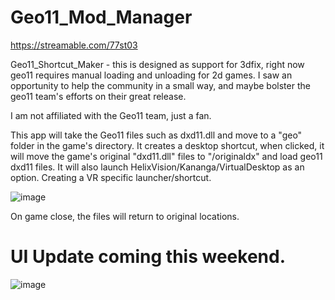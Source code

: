 # Geo11_Mod_Manager
https://streamable.com/77st03

Geo11_Shortcut_Maker - this is designed as support for 3dfix, right now geo11 requires manual loading and unloading for 2d games.  I saw an opportunity to help the community in a small way, and maybe bolster the geo11 team's efforts on their great release. 

I am not affiliated with the Geo11 team, just a fan. 

This app will take the Geo11 files such as dxd11.dll and move to a "geo" folder in the game's directory. 
It creates a desktop shortcut, when clicked, it will move the game's original "dxd11.dll" files to "/originaldx" and 
load geo11 dxd11 files. It will also launch HelixVision/Kananga/VirtualDesktop as an option. Creating a VR specific launcher/shortcut.

![image](https://user-images.githubusercontent.com/98753696/178040820-3d32a28b-e993-4414-9c3b-7dec27c7e585.png)

On game close, the files will return to original locations. 

# UI Update coming this weekend. 

![image](https://user-images.githubusercontent.com/98753696/178118213-40b8c8f7-c8fe-4f14-8f09-bcca285e7544.png)

